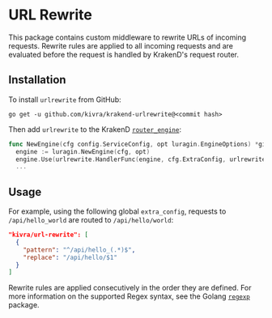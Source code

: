 # URL Rewrite

This package contains custom middleware to rewrite URLs of incoming requests.
Rewrite rules are applied to all incoming requests and are evaluated before the
request is handled by KrakenD's request router.

## Installation

To install `urlrewrite` from GitHub:

    go get -u github.com/kivra/krakend-urlrewrite@<commit hash>

Then add `urlrewrite` to the KrakenD [`router_engine`](https://github.com/krakendio/krakend-ce/blob/master/router_engine.go):

```go
func NewEngine(cfg config.ServiceConfig, opt luragin.EngineOptions) *gin.Engine {
  engine := luragin.NewEngine(cfg, opt)
  engine.Use(urlrewrite.HandlerFunc(engine, cfg.ExtraConfig, urlrewrite.Config{}))
  ...
```

## Usage

For example, using the following global `extra_config`, requests to
`/api/hello_world` are routed to `/api/hello/world`:

```json
"kivra/url-rewrite": [
  {
    "pattern": "^/api/hello_(.*)$",
    "replace": "/api/hello/$1"
  }
]
```

Rewrite rules are applied consecutively in the order they are defined. For more
information on the supported Regex syntax, see the Golang [`regexp`](https://pkg.go.dev/regexp)
package.
